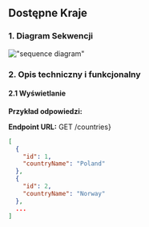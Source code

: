 ## Dostępne Kraje

### 1. Diagram Sekwencji

!["sequence diagram"](http://www.plantuml.com/plantuml/svg/SoWkIImgAStDuNBEoKpDAz6rSyulpIifgWnEBIhBJ4xbGkN2fODI2_ABCqloYogvC4JGpR3ooImkiO6AsM6O2B4OHP5BIRuTbqDgNWh8OG00)

### 2. Opis techniczny i funkcjonalny
#### 2.1 Wyświetlanie 

**Przykład odpowiedzi:**

**Endpoint URL:** GET /countries}
```json
[
  {
    "id": 1,
    "countryName": "Poland"
  },
  {
    "id": 2,
    "countryName": "Norway"
  },
  ...
]
```
